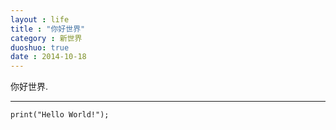 ```yaml
---
layout : life
title : "你好世界"
category : 新世界
duoshuo: true
date : 2014-10-18
---
```


你好世界.
******

<!-- more -->

```
print("Hello World!");
```
